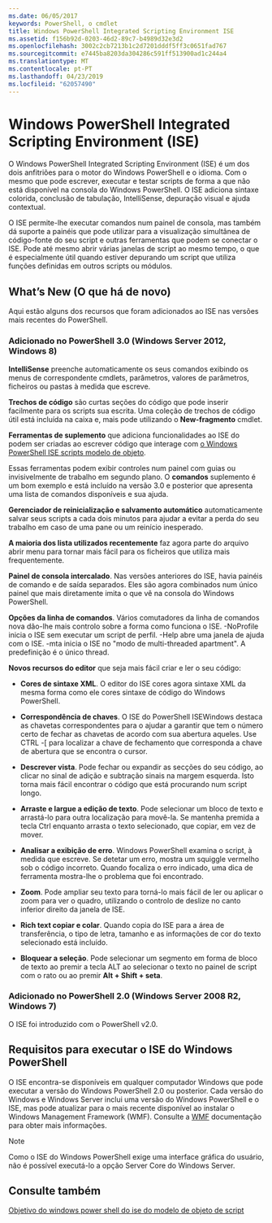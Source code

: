 ```yaml
---
ms.date: 06/05/2017
keywords: PowerShell, o cmdlet
title: Windows PowerShell Integrated Scripting Environment ISE
ms.assetid: f156b92d-0203-46d2-89c7-b4989d32e3d2
ms.openlocfilehash: 3002c2cb7213b1c2d7201dddf5ff3c0651fad767
ms.sourcegitcommit: e7445ba8203da304286c591ff513900ad1c244a4
ms.translationtype: MT
ms.contentlocale: pt-PT
ms.lasthandoff: 04/23/2019
ms.locfileid: "62057490"
---
```

# <a name="windows-powershell-integrated-scripting-environment-ise"></a>Windows PowerShell Integrated Scripting Environment (ISE)

O Windows PowerShell Integrated Scripting Environment (ISE) é um dos dois anfitriões para o motor do Windows PowerShell e o idioma. Com o mesmo que pode escrever, executar e testar scripts de forma a que não está disponível na consola do Windows PowerShell. O ISE adiciona sintaxe colorida, conclusão de tabulação, IntelliSense, depuração visual e ajuda contextual.

O ISE permite-lhe executar comandos num painel de consola, mas também dá suporte a painéis que pode utilizar para a visualização simultânea de código-fonte do seu script e outras ferramentas que podem se conectar o ISE. Pode até mesmo abrir várias janelas de script ao mesmo tempo, o que é especialmente útil quando estiver depurando um script que utiliza funções definidas em outros scripts ou módulos.

## <a name="whats-new"></a>What’s New (O que há de novo)

Aqui estão alguns dos recursos que foram adicionados ao ISE nas versões mais recentes do PowerShell.

### <a name="added-in-powershell-30-windows-server-2012-windows-8"></a>Adicionado no PowerShell 3.0 (Windows Server 2012, Windows 8)

**IntelliSense** preenche automaticamente os seus comandos exibindo os menus de correspondente cmdlets, parâmetros, valores de parâmetros, ficheiros ou pastas à medida que escreve.

**Trechos de código** são curtas seções do código que pode inserir facilmente para os scripts sua escrita. Uma coleção de trechos de código útil está incluída na caixa e, mais pode utilizando o **New-fragmento** cmdlet.

**Ferramentas de suplemento** que adiciona funcionalidades ao ISE do podem ser criadas ao escrever código que interage com [o Windows PowerShell ISE scripts modelo de objeto](../../core-powershell/ise/The-ISE-Object-Model-Hierarchy.md).

Essas ferramentas podem exibir controles num painel com guias ou invisivelmente de trabalho em segundo plano. O **comandos** suplemento é um bom exemplo e está incluído na versão 3.0 e posterior que apresenta uma lista de comandos disponíveis e sua ajuda.

**Gerenciador de reinicialização e salvamento automático** automaticamente salvar seus scripts a cada dois minutos para ajudar a evitar a perda do seu trabalho em caso de uma pane ou um reinício inesperado.

**A maioria dos lista utilizados recentemente** faz agora parte do arquivo abrir menu para tornar mais fácil para os ficheiros que utiliza mais frequentemente.

**Painel de consola intercalado**. Nas versões anteriores do ISE, havia painéis de comando e de saída separados. Eles são agora combinados num único painel que mais diretamente imita o que vê na consola do Windows PowerShell.

**Opções da linha de comandos**. Vários comutadores da linha de comandos nova dão-lhe mais controlo sobre a forma como funciona o ISE. -NoProfile inicia o ISE sem executar um script de perfil. -Help abre uma janela de ajuda com o ISE. -mta inicia o ISE no "modo de multi-threaded apartment". A predefinição é o único thread.

**Novos recursos do editor** que seja mais fácil criar e ler o seu código:

- **Cores de sintaxe XML**. O editor do ISE cores agora sintaxe XML da mesma forma como ele cores sintaxe de código do Windows PowerShell.

- **Correspondência de chaves**. O ISE do PowerShell ISEWindows destaca as chavetas correspondentes para o ajudar a garantir que tem o número certo de fechar as chavetas de acordo com sua abertura aqueles. Use CTRL -\[ para localizar a chave de fechamento que corresponda a chave de abertura que se encontra o cursor.

- **Descrever vista**. Pode fechar ou expandir as secções do seu código, ao clicar no sinal de adição e subtração sinais na margem esquerda. Isto torna mais fácil encontrar o código que está procurando num script longo.

- **Arraste e largue a edição de texto**. Pode selecionar um bloco de texto e arrastá-lo para outra localização para movê-la. Se mantenha premida a tecla Ctrl enquanto arrasta o texto selecionado, que copiar, em vez de mover.

- **Analisar a exibição de erro**. Windows PowerShell examina o script, à medida que escreve. Se detetar um erro, mostra um squiggle vermelho sob o código incorreto. Quando focaliza o erro indicado, uma dica de ferramenta mostra-lhe o problema que foi encontrado.

- **Zoom**. Pode ampliar seu texto para torná-lo mais fácil de ler ou aplicar o zoom para ver o quadro, utilizando o controlo de deslize no canto inferior direito da janela de ISE.

- **Rich text copiar e colar**. Quando copia do ISE para a área de transferência, o tipo de letra, tamanho e as informações de cor do texto selecionado está incluído.

- **Bloquear a seleção**. Pode selecionar um segmento em forma de bloco de texto ao premir a tecla ALT ao selecionar o texto no painel de script com o rato ou ao premir **Alt + Shift + seta**.

### <a name="added-in-powershell-20-windows-server-2008-r2-windows-7"></a>Adicionado no PowerShell 2.0 (Windows Server 2008 R2, Windows 7)

O ISE foi introduzido com o PowerShell v2.0.

## <a name="requirements-for-running-the-windows-powershell-ise"></a>Requisitos para executar o ISE do Windows PowerShell

O ISE encontra-se disponíveis em qualquer computador Windows que pode executar a versão do Windows PowerShell 2.0 ou posterior. Cada versão do Windows e Windows Server inclui uma versão do Windows PowerShell e o ISE, mas pode atualizar para o mais recente disponível ao instalar o Windows Management Framework (WMF). Consulte a [WMF](/powershell/wmf) documentação para obter mais informações.

> [!NOTE]
> Como o ISE do Windows PowerShell exige uma interface gráfica do usuário, não é possível executá-lo a opção Server Core do Windows Server.

## <a name="see-also"></a>Consulte também

[Objetivo do windows power shell do ise do modelo de objeto de script](../../core-powershell/ise/Purpose-of-the-Windows-PowerShell-ISE-Scripting-Object-Model.md)